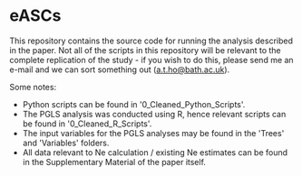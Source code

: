 # eASCs

This repository contains the source code for running the analysis described in the paper. Not all of the scripts in this repository will be relevant to the complete replication of the study - if you wish to do this, please send me an e-mail and we can sort something out (a.t.ho@bath.ac.uk).

Some notes:

- Python scripts can be found in '0_Cleaned_Python_Scripts'.
- The PGLS analysis was conducted using R, hence relevant scripts can be found in '0_Cleaned_R_Scripts'.
- The input variables for the PGLS analyses may be found in the 'Trees' and 'Variables' folders.
- All data relevant to Ne calculation / existing Ne estimates can be found in the Supplementary Material of the paper itself.

